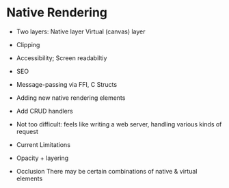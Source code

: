 # Native Rendering

- Two layers:
Native layer
Virtual (canvas) layer


- Clipping


- Accessibility; Screen readabiltiy


- SEO



- Message-passing via FFI, C Structs



- Adding new native rendering elements
 - Add CRUD handlers 
 - Not too difficult: feels like writing a web server, handling various kinds of request


- Current Limitations

 - Opacity + layering

 - Occlusion
    There may be certain combinations of native & virtual elements